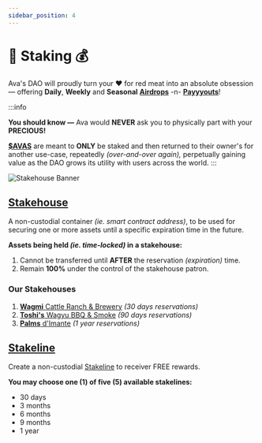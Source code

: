 ```yaml
---
sidebar_position: 4
---
```


# 🥩 Staking 💰

Ava's DAO will proudly turn your ❤️ for red meat into an absolute obsession — offering __Daily__, __Weekly__ and __Seasonal__ [__Airdrops__](/staking/airdrops) -n- [__Payyyouts__](/payouts)!

:::info

__You should know —__ Ava would __NEVER__ ask you to physically part with your __PRECIOUS!__

[__$AVAS__](https://avas.cash/token) are meant to __ONLY__ be staked and then returned to their owner's for another use-case, repeatedly _(over-and-over again),_ perpetually gaining value as the DAO grows its utility with users across the world.
:::

![Stakehouse Banner](https://bafybeihhk2dnpcvhh75dr7zqu6erz43s6ikww4b6kqicxxpsu2ue6bhh5y.nexa.garden)


## [Stakehouse](/staking/stakehouse)

A non-custodial container _(ie. smart contract address)_, to be used for securing one or more assets until a specific expiration time in the future.

__Assets being held _(ie. time-locked)_ in a stakehouse:__

1. Cannot be transferred until __AFTER__ the reservation _(expiration)_ time.
2. Remain __100%__ under the control of the stakehouse patron.

### Our Stakehouses

1. [__Wagmi__ Cattle Ranch & Brewery](https://avas.cash/staking/wagmi) _(30 days reservations)_
2. [__Toshi's__ Wagyu BBQ & Smoke](https://avas.cash/staking/toshis) _(90 days reservations)_
3. [__Palms__ d'Imante](https://avas.cash/staking/palms) _(1 year reservations)_


## [Stakeline](/staking/stakeline)

Create a non-custodial [Stakeline](/staking/stakeline) to receiver FREE rewards.

__You may choose one (1) of five (5) available stakelines:__

- 30 days
- 3 months
- 6 months
- 9 months
- 1 year
